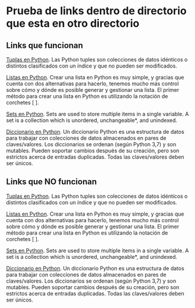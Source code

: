 # Prueba de links dentro de directorio que esta en otro directorio

## Links que funcionan

[Tuplas en Python](https://www.ionos.mx/digitalguide/paginas-web/desarrollo-web/python-tuples/). Las Python tuples son colecciones de datos idénticos o distintos clasificados con un índice y que no pueden ser modificados. 

[Listas en Python](https://blog.hubspot.es/website/lista-python). Crear una lista en Python es muy simple, y gracias que cuenta con dos alternativas para hacerlo, tenemos mucho más control sobre cómo y dónde es posible generar y gestionar una lista. El primer método para crear una lista en Python es utilizando la notación de corchetes [ ]. 

[Sets en Python](https://www.w3schools.com/python/python_sets.asp). Sets are used to store multiple items in a single variable. A set is a collection which is unordered, unchangeable*, and unindexed.

[Diccionario en Python](https://blog.hubspot.es/website/diccionario-python). Un diccionario Python es una estructura de datos para trabajar con colecciones de datos almacenados en pares de claves/valores. Los diccionarios se ordenan (según Python 3,7) y son mutables. Pueden soportar cambios después de su creación, pero son estrictos acerca de entradas duplicadas. Todas las claves/valores deben ser únicos.

## Links que NO funcionan

[Tuplas en Python](https://www.ionos.mx/digitalguide/paginas-web/desarrollo-web/python-tuples/dev009). Las Python tuples son colecciones de datos idénticos o distintos clasificados con un índice y que no pueden ser modificados. 

[Listas en Python](https://blog.hubspot.es/website/lista-python/dev009). Crear una lista en Python es muy simple, y gracias que cuenta con dos alternativas para hacerlo, tenemos mucho más control sobre cómo y dónde es posible generar y gestionar una lista. El primer método para crear una lista en Python es utilizando la notación de corchetes [ ]. 

[Sets en Python](https://www.w3schools.com/python/python_sets.asp/dev009). Sets are used to store multiple items in a single variable. A set is a collection which is unordered, unchangeable*, and unindexed.

[Diccionario en Python](https://blog.hubspot.es/website/diccionario-python/dev009). Un diccionario Python es una estructura de datos para trabajar con colecciones de datos almacenados en pares de claves/valores. Los diccionarios se ordenan (según Python 3,7) y son mutables. Pueden soportar cambios después de su creación, pero son estrictos acerca de entradas duplicadas. Todas las claves/valores deben ser únicos.